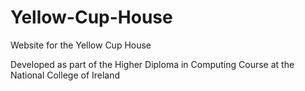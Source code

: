 # Yellow-Cup-House
Website for the Yellow Cup House

Developed as part of the Higher Diploma in Computing Course at the National College of Ireland
